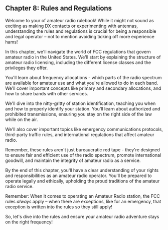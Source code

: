 


## Chapter 8: Rules and Regulations

Welcome to your of amateur radio rulebook! While it might not sound as exciting as making DX contacts or experimenting with antennas, understanding the rules and regulations is crucial for being a responsible and legal operator – not to mention avoiding ticking off more experience hams!

In this chapter, we'll navigate the world of FCC regulations that govern amateur radio in the United States. We'll start by explaining the structure of amateur radio licensing, including the different license classes and the privileges they offer.

You'll learn about frequency allocations - which parts of the radio spectrum are available for amateur use and what you're allowed to do in each band. We'll cover important concepts like primary and secondary allocations, and how to share bands with other services.

We'll dive into the nitty-gritty of station identification, teaching you when and how to properly identify your station. You'll learn about authorized and prohibited transmissions, ensuring you stay on the right side of the law while on the air.

We'll also cover important topics like emergency communications protocols, third-party traffic rules, and international regulations that affect amateur radio.

Remember, these rules aren't just bureaucratic red tape - they're designed to ensure fair and efficient use of the radio spectrum, promote international goodwill, and maintain the integrity of amateur radio as a service.

By the end of this chapter, you'll have a clear understanding of your rights and responsibilities as an amateur radio operator. You'll be prepared to operate legally and ethically, upholding the proud traditions of the amateur radio service.

Remember: When it comes to operating an Amateur Radio station, the FCC rules *always* apply – when there are exceptions, like for an emergency, that exception is written into the rules so they still apply!

So, let's dive into the rules and ensure your amateur radio adventure stays on the right frequency!
